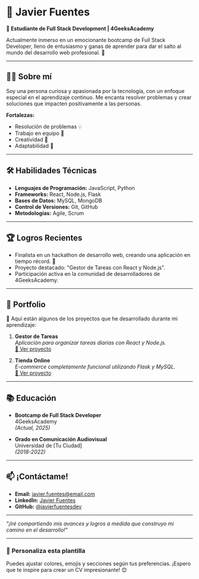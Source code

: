 # 🌟 Javier Fuentes

**📍 Estudiante de Full Stack Development | 4GeeksAcademy**

Actualmente inmerso en un emocionante bootcamp de Full Stack Developer, lleno de entusiasmo y ganas de aprender para dar el salto al mundo del desarrollo web profesional. 🚀

---

## 🧑‍💻 Sobre mí

Soy una persona curiosa y apasionada por la tecnología, con un enfoque especial en el aprendizaje continuo. Me encanta resolver problemas y crear soluciones que impacten positivamente a las personas.

**Fortalezas:**
- Resolución de problemas 💡
- Trabajo en equipo 🤝
- Creatividad 🎨
- Adaptabilidad 🌱

---

## 🛠️ Habilidades Técnicas

- **Lenguajes de Programación:** JavaScript, Python
- **Frameworks:** React, Node.js, Flask
- **Bases de Datos:** MySQL, MongoDB
- **Control de Versiones:** Git, GitHub
- **Metodologías:** Agile, Scrum

---

## 🏆 Logros Recientes

- Finalista en un hackathon de desarrollo web, creando una aplicación en tiempo récord. 🏅
- Proyecto destacado: "Gestor de Tareas con React y Node.js".
- Participación activa en la comunidad de desarrolladores de 4GeeksAcademy.

---

## 🎨 Portfolio

📁 Aquí están algunos de los proyectos que he desarrollado durante mi aprendizaje:

1. **Gestor de Tareas**  
   _Aplicación para organizar tareas diarias con React y Node.js._  
   [🔗 Ver proyecto](#)

2. **Tienda Online**  
   _E-commerce completamente funcional utilizando Flask y MySQL._  
   [🔗 Ver proyecto](#)

---

## 📚 Educación

- **Bootcamp de Full Stack Developer**  
  4GeeksAcademy  
  _(Actual, 2025)_  

- **Grado en Comunicación Audiovisual**  
  Universidad de [Tu Ciudad]  
  _(2018-2022)_

---

## 📫 ¡Contáctame!

- **Email:** javier.fuentes@email.com  
- **LinkedIn:** [Javier Fuentes](https://linkedin.com/in/javierfuentes)  
- **GitHub:** [@javierfuentesdev](https://github.com/javierfuentesdev)

---

_"¡Iré compartiendo mis avances y logros a medida que construyo mi camino en el desarrollo!"_

---

### 🌈 **Personaliza esta plantilla**
Puedes ajustar colores, emojis y secciones según tus preferencias. ¡Espero que te inspire para crear un CV impresionante! 😊














<!-- ## Hi there 👋-->

<!--
**JaviFC10/JaviFC10** is a ✨ _special_ ✨ repository because its `README.md` (this file) appears on your GitHub profile.

Here are some ideas to get you started:

- 🔭 I’m currently working on ...
- 🌱 I’m currently learning ...
- 👯 I’m looking to collaborate on ...
- 🤔 I’m looking for help with ...
- 💬 Ask me about ...
- 📫 How to reach me: ...
- 😄 Pronouns: ...
- ⚡ Fun fact: ...
-->
